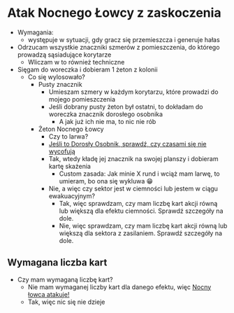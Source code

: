 # Atak Nocnego Łowcy z zaskoczenia

- Wymagania:
    - występuje w sytuacji, gdy gracz się przemieszcza i generuje hałas 
- Odrzucam wszystkie znaczniki szmerów z pomieszczenia, do którego prowadzą sąsiadujące korytarze
    - Wliczam w to również techniczne
- Sięgam do woreczka i dobieram 1 żeton z kolonii
    - Co się wylosowało?
        - Pusty znacznik
            - Umieszam szmery w każdym korytarzu, które prowadzi do mojego pomieszczenia
            - Jeśli dobrany pusty żeton był ostatni, to dokładam do woreczka znacznik dorosłego osobnika
                - A jak już ich nie ma, to nic nie rób 
        - Żeton Nocnego Łowcy
            - Czy to larwa?
            - [Jeśli to Dorosły Osobnik, sprawdź, czy czasami się nie wycofują](umieszczam-doroslego-nr9.md)
            - Tak, wtedy kładę jej znacznik na swojej planszy i dobieram kartę skażenia
                - Custom zasada: Jak minie X rund i wciąż mam larwę, to umieram, bo ona się wykluwa :grin:  
            - Nie, a więc czy sektor jest w ciemności lub jestem w ciągu ewakuacyjnym?
                - Tak, więc sprawdzam, czy mam liczbę kart akcji równą lub większą dla efektu ciemności. Sprawdź szczegóły na dole.
                - Nie, więc sprawdzam, czy mam liczbę kart akcji równą lub większą dla sektora z zasilaniem. Sprawdź szczegóły na dole.
## Wymagana liczba kart
- Czy mam wymaganą liczbę kart?
    - Nie mam wymaganej liczby kart dla danego efektu, więc [Nocny łowca atakuje!](atak-nocnego-lowcy.md)
    - Tak, więc nic się nie dzieje

